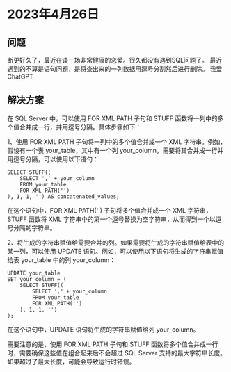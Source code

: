 # 2023年4月26日
## 问题
断更好久了，最近在谈一场非常健康的恋爱。很久都没有遇到SQL问题了。
最近遇到的不算是语句问题，是将查出来的一列数据用逗号分割然后进行删除。
我爱ChatGPT

## 解决方案
在 SQL Server 中，可以使用 FOR XML PATH 子句和 STUFF 函数将一列中的多个值合并成一行，并用逗号分隔。具体步骤如下：

1、使用 FOR XML PATH 子句将一列中的多个值合并成一个 XML 字符串。例如，假设有一个表 your_table，其中有一个列 your_column，需要将其合并成一行并用逗号分隔，可以使用以下语句：

```
SELECT STUFF((
    SELECT ',' + your_column
    FROM your_table
    FOR XML PATH('')
), 1, 1, '') AS concatenated_values;
```
在这个语句中，FOR XML PATH('') 子句将多个值合并成一个 XML 字符串，STUFF 函数将 XML 字符串中的第一个逗号替换为空字符串，从而得到一个以逗号分隔的字符串。

2、将生成的字符串赋值给需要合并的列。如果需要将生成的字符串赋值给表中的某一列，可以使用 UPDATE 语句。例如，可以使用以下语句将生成的字符串赋值给表 your_table 中的列 your_column：

```
UPDATE your_table
SET your_column = (
    SELECT STUFF((
        SELECT ',' + your_column
        FROM your_table
        FOR XML PATH('')
    ), 1, 1, '')
);
```
在这个语句中，UPDATE 语句将生成的字符串赋值给列 your_column。

需要注意的是，使用 FOR XML PATH 子句和 STUFF 函数将多个值合并成一行时，需要确保这些值在组合起来后不会超过 SQL Server 支持的最大字符串长度。如果超过了最大长度，可能会导致运行时错误。
